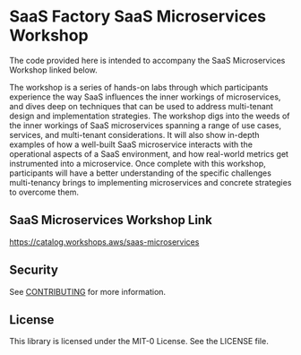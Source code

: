 # SaaS Factory SaaS Microservices Workshop

The code provided here is intended to accompany the SaaS Microservices Workshop linked below.

The workshop is a series of hands-on labs through which participants experience the way SaaS influences the inner workings of microservices, and dives deep on techniques that can be used to address multi-tenant design and implementation strategies. The workshop digs into the weeds of the inner workings of SaaS microservices spanning a range of use cases, services, and multi-tenant considerations. It will also show in-depth examples of how a well-built SaaS microservice interacts with the operational aspects of a SaaS environment, and how real-world metrics get instrumented into a microservice. Once complete with this workshop, participants will have a better understanding of the specific challenges multi-tenancy brings to implementing microservices and concrete strategies to overcome them.

## SaaS Microservices Workshop Link

https://catalog.workshops.aws/saas-microservices

## Security

See [CONTRIBUTING](CONTRIBUTING.md#security-issue-notifications) for more information.

## License

This library is licensed under the MIT-0 License. See the LICENSE file.
